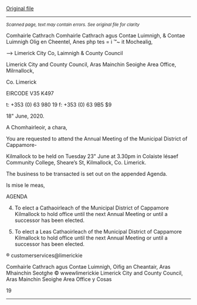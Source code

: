 [Original file](https://www.limerick.ie/sites/default/files/media/documents/2020-06/06-agenda-annual-meeting-23-6-20.pdf)

---
*<small>Scanned page, text may contain errors. See original file for clarity</small>*  

Comhairle Cathrach Comhairle Cathrach agus Contae Luimnigh,
& Contae Luimnigh Olig en Cheentel, Anes php tes
= i ™~ it Mochealig,

—> Limerick City Co, Laimnigh
& County Council

Limerick City and County Council,
Aras Mainchin Seoighe Area Office,
Milrnallock,

Co. Limerick

EIRCODE V35 K497

t: +353 (0) 63 980 19
f: +353 (0) 63 9B5 $9

18" June, 2020.

A Chomhairleoir, a chara,

You are requested to attend the Annual Meeting of the Municipal District of Cappamore-

Kilmallock to be held on Tuesday 23" June at 3.30pm in Colaiste lésaef Community College,
Sheare’s St, Kilmallock, Co. Limerick.

The business to be transacted is set out on the appended Agenda.

Is mise le meas,

AGENDA

4. To elect a Cathaoirleach of the Municipal District of Cappamore Kilmallock to hold
office until the next Annual Meeting or until a successor has been elected.

2. To elect a Leas Cathaoirleach of the Municipal District of Cappamore Kilmallock to hold
office until the next Annual Meeting or until a successor has been elected.

® customerservices@limerickie

Comhairle Cathrach agus Contae Luimnigh, Oifig an Cheantair, Aras Mhainchin Seotghe © wwewlimerickie
Limerick City and County Council, Aras Mainchin Seoighe Area Office y Cosas

19


---
